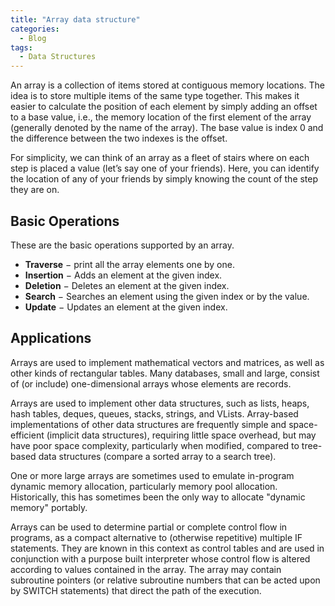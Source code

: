 ```yaml
---
title: "Array data structure"
categories:
  - Blog
tags:
  - Data Structures
---
```


An array is a collection of items stored at contiguous memory locations. The idea is to store multiple items of the same type together. This makes it easier to calculate the position of each element by simply adding an offset to a base value, i.e., the memory location of the first element of the array (generally denoted by the name of the array). The base value is index 0 and the difference between the two indexes is the offset.

For simplicity, we can think of an array as a fleet of stairs where on each step is placed a value (let’s say one of your friends). Here, you can identify the location of any of your friends by simply knowing the count of the step they are on. 

<h2>Basic Operations</h2>

These are the basic operations supported by an array.

<ul>
<li><b>Traverse</b> − print all the array elements one by one.</li>

<li><b>Insertion</b> − Adds an element at the given index.</li>

<li><b>Deletion</b> − Deletes an element at the given index.</li>

<li><b>Search</b> − Searches an element using the given index or by the value.</li>

<li><b>Update</b> − Updates an element at the given index.</li>

</ul>

<h2>Applications</h2>

Arrays are used to implement mathematical vectors and matrices, as well as other kinds of rectangular tables. Many databases, small and large, consist of (or include) one-dimensional arrays whose elements are records.

Arrays are used to implement other data structures, such as lists, heaps, hash tables, deques, queues, stacks, strings, and VLists. Array-based implementations of other data structures are frequently simple and space-efficient (implicit data structures), requiring little space overhead, but may have poor space complexity, particularly when modified, compared to tree-based data structures (compare a sorted array to a search tree).

One or more large arrays are sometimes used to emulate in-program dynamic memory allocation, particularly memory pool allocation. Historically, this has sometimes been the only way to allocate "dynamic memory" portably.

Arrays can be used to determine partial or complete control flow in programs, as a compact alternative to (otherwise repetitive) multiple IF statements. They are known in this context as control tables and are used in conjunction with a purpose built interpreter whose control flow is altered according to values contained in the array. The array may contain subroutine pointers (or relative subroutine numbers that can be acted upon by SWITCH statements) that direct the path of the execution. 

